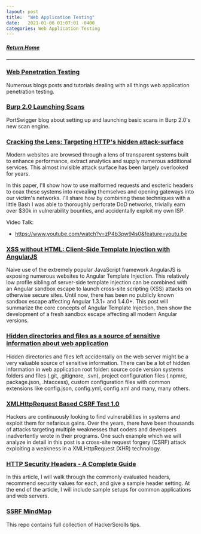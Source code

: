 ```yaml
---
layout: post
title:  "Web Application Testing"
date:   2021-01-06 01:07:01 -0400
categories: Web Application Testing
---
```

##### [Return Home](https://thegetch.github.io/penetration/testing/resources/2020/07/24/Home/)

---

### [Web Penetration Testing](https://www.hackingarticles.in/web-penetration-testing/)

Numerous blogs posts and tutorials dealing with all things web application penetration testing.

### [Burp 2.0 Launching Scans](https://portswigger.net/blog/launching-scans)

PortSwigger blog about setting up and launching basic scans in Burp 2.0's new scan engine.

### [Cracking the Lens: Targeting HTTP's hidden attack-surface](https://portswigger.net/blog/cracking-the-lens-targeting-https-hidden-attack-surface)

Modern websites are browsed through a lens of transparent systems built to enhance performance, extract analytics and supply numerous additional services. This almost invisible attack surface has been largely overlooked for years.

In this paper, I'll show how to use malformed requests and esoteric headers to coax these systems into revealing themselves and opening gateways into our victim's networks. I'll share how by combining these techniques with a little Bash I was able to thoroughly perforate DoD networks, trivially earn over $30k in vulnerability bounties, and accidentally exploit my own ISP.

Video Talk:
  * <https://www.youtube.com/watch?v=zP4b3pw94s0&feature=youtu.be>

### [XSS without HTML: Client-Side Template Injection with AngularJS](https://portswigger.net/blog/xss-without-html-client-side-template-injection-with-angularjs)

Naive use of the extremely popular JavaScript framework AngularJS is exposing numerous websites to Angular Template Injection. This relatively low profile sibling of server-side template injection can be combined with an Angular sandbox escape to launch cross-site scripting (XSS) attacks on otherwise secure sites. Until now, there has been no publicly known sandbox escape affecting Angular 1.3.1+ and 1.4.0+. This post will summarize the core concepts of Angular Template Injection, then show the development of a fresh sandbox escape affecting all modern Angular versions.

### [Hidden directories and files as a source of sensitive information about web application](https://medium.com/@_bl4de/hidden-directories-and-files-as-a-source-of-sensitive-information-about-web-application-84e5c534e5ad)

Hidden directories and files left accidentally on the web server might be a very valuable source of sensitive information. There can be a lot of hidden information in web application root folder: source code version systems folders and files (.git, .gitignore, .svn), project configuration files (.npmrc, package.json, .htaccess), custom configuration files with common extensions like config.json, config.yml, config.xml and many, many others.

### [XMLHttpRequest Based CSRF Test 1.0](https://www.paladion.net/blogs/xmlhttprequest-based-csrf-test-1-0-part-1)

Hackers are continuously looking to find vulnerabilities in systems and exploit them for nefarious gains. Over the years, there have been thousands of attacks targeting multiple weaknesses that coders and developers inadvertently wrote in their programs. One such example which we will analyze in detail in this post is a cross-site request forgery (CSRF) attack exploiting a weakness in a XMLHttpRequest (XHR) technology.

### [HTTP Security Headers - A Complete Guide](https://nullsweep.com/http-security-headers-a-complete-guide/)

In this article, I will walk through the commonly evaluated headers, recommend security values for each, and give a sample header setting. At the end of the article, I will include sample setups for common applications and web servers.


### [SSRF MindMap](https://github.com/hackerscrolls/SecurityTips/blob/master/MindMaps/SSRF.png)

This repo contains full collection of HackerScrolls tips.







